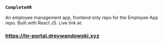 ### `CompleteHR`

An employee management app, frontend only repo for the Employee App repo. Built with React JS.  Live link at:
### https://hr-portal.dreywandowski.xyz

